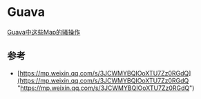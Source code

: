 # Guava

[Guava中这些Map的骚操作](https://mp.weixin.qq.com/s/3JCWMYBQIOoXTU7Zz0RGdQ "Guava中这些Map的骚操作")

## 参考

*   [https://mp.weixin.qq.com/s/3JCWMYBQIOoXTU7Zz0RGdQ](https://mp.weixin.qq.com/s/3JCWMYBQIOoXTU7Zz0RGdQ "https://mp.weixin.qq.com/s/3JCWMYBQIOoXTU7Zz0RGdQ")
